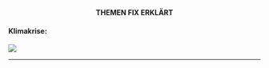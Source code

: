 
<div style="text-align:center;" class="mb-2"> <b>THEMEN FIX ERKLÄRT</b> </div>

<h4>Klimakrise:</h4>
<a href="https://schnelldurchlauf.eu/klimakrise" class="btn btn-lg btn-outline-dark btn-block" role="button">
<img src="./static/animation_klimakrise_schnelldurchlauf.gif" />
</a>

<hr />
